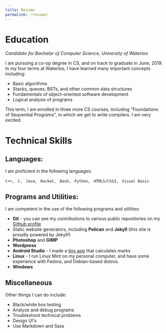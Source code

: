 ```yaml
---
title: Resume
permalink: /resume/
---
```

Education
====
_Candidate for Bachelor of Computer Science, University of Waterloo_

I am pursuing a co-op degree in CS, and on track to graduate in June, 2019. In
my four terms at Waterloo, I have learned many important concepts including:

- Basic algorithms
- Stacks, queues, BSTs, and other common data structures
- Fundamentals of object-oriented software development
- Logical analysis of programs

This term, I am enrolled in three more CS courses, including "Foundations of
Sequential Programs", in which we get to write compilers. I am very excited.

Technical Skills
====

## Languages:

I am proficient in the following languages:

`C++, ` `C, ` `Java, ` `Racket, ` `Bash, ` `Python, ` `HTML5/CSS3, ` `Visual
Basic`.

## Programs and Utilities:

I am competent in the use of the following programs and utilities:

- **Git** - you can see my contributions to various public repositories on my
  [Github profile](http://github.com/fboxwala)
- Static website generators, including **Pelican** and **Jekyll** (this site is
  proudly powered by Jekyll!)
- **Photoshop** and **GIMP**
- **Wordpress**
- **Android Studio** - I made a [tiny app](http://fboxwala.github.io/canipass)
   that calculates marks
- **Linux** - I run Linux Mint on my personal computer, and have some experience
    with Fedora, and Debian-based distros.
- **Windows**

## Miscellaneous

Other things I can do include:

- Black/white box testing
- Analyze and debug programs
- Troubleshoot technical problems
- Design UI's
- Use Markdown and Sass

